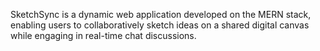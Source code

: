 SketchSync is a dynamic web application developed on the MERN stack, enabling users to collaboratively sketch ideas on a shared digital canvas while engaging in real-time chat discussions.
